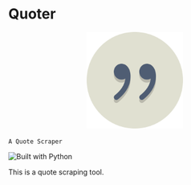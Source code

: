 # Quoter

<p align="center">
    <img src="./assets/icons/quote.png" alt="Quoter logo" width="192" height="192" />

    A Quote Scraper

</p>

![Built with Python](https://img.shields.io/badge/Python-3776AB.svg?style=for-the-badge&logo=Python&logoColor=white)

This is a quote scraping tool.
